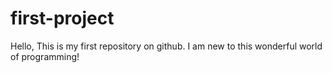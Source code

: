 # first-project

Hello, This is my first repository on github. I am new to this wonderful world of programming!

